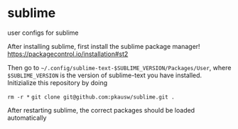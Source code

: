 # sublime
user configs for sublime

After installing sublime, first install the sublime package manager! https://packagecontrol.io/installation#st2

Then go to `~/.config/sublime-text-$SUBLIME_VERSION/Packages/User`, where `$SUBLIME_VERSION` is the version of sublime-text you have installed. Initizialize this repository by doing 

`rm -r *`
`git clone git@github.com:pkausw/sublime.git .`

After restarting sublime, the correct packages should be loaded automatically
